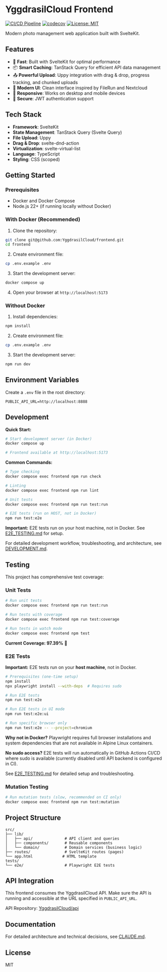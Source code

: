 # YggdrasilCloud Frontend

[![CI/CD Pipeline](https://github.com/YggdrasilCloud/frontend/actions/workflows/ci.yml/badge.svg)](https://github.com/YggdrasilCloud/frontend/actions/workflows/ci.yml)
[![codecov](https://codecov.io/gh/YggdrasilCloud/frontend/branch/main/graph/badge.svg)](https://codecov.io/gh/YggdrasilCloud/frontend)
[![License: MIT](https://img.shields.io/badge/License-MIT-yellow.svg)](https://opensource.org/licenses/MIT)

Modern photo management web application built with SvelteKit.

## Features

- 🚀 **Fast**: Built with SvelteKit for optimal performance
- 📦 **Smart Caching**: TanStack Query for efficient API data management
- 📤 **Powerful Upload**: Uppy integration with drag & drop, progress tracking, and chunked uploads
- 🎨 **Modern UI**: Clean interface inspired by FileRun and Nextcloud
- 📱 **Responsive**: Works on desktop and mobile devices
- 🔐 **Secure**: JWT authentication support

## Tech Stack

- **Framework**: SvelteKit
- **State Management**: TanStack Query (Svelte Query)
- **File Upload**: Uppy
- **Drag & Drop**: svelte-dnd-action
- **Virtualization**: svelte-virtual-list
- **Language**: TypeScript
- **Styling**: CSS (scoped)

## Getting Started

### Prerequisites

- Docker and Docker Compose
- Node.js 22+ (if running locally without Docker)

### With Docker (Recommended)

1. Clone the repository:

```bash
git clone git@github.com:YggdrasilCloud/frontend.git
cd frontend
```

2. Create environment file:

```bash
cp .env.example .env
```

3. Start the development server:

```bash
docker compose up
```

4. Open your browser at `http://localhost:5173`

### Without Docker

1. Install dependencies:

```bash
npm install
```

2. Create environment file:

```bash
cp .env.example .env
```

3. Start the development server:

```bash
npm run dev
```

## Environment Variables

Create a `.env` file in the root directory:

```env
PUBLIC_API_URL=http://localhost:8888
```

## Development

**Quick Start:**

```bash
# Start development server (in Docker)
docker compose up

# Frontend available at http://localhost:5173
```

**Common Commands:**

```bash
# Type checking
docker compose exec frontend npm run check

# Linting
docker compose exec frontend npm run lint

# Unit tests
docker compose exec frontend npm run test:run

# E2E tests (run on HOST, not in Docker)
npm run test:e2e
```

**Important:** E2E tests run on your host machine, not in Docker. See [E2E_TESTING.md](./E2E_TESTING.md) for setup.

For detailed development workflow, troubleshooting, and architecture, see [DEVELOPMENT.md](./DEVELOPMENT.md).

## Testing

This project has comprehensive test coverage:

### Unit Tests

```bash
# Run unit tests
docker compose exec frontend npm run test:run

# Run tests with coverage
docker compose exec frontend npm run test:coverage

# Run tests in watch mode
docker compose exec frontend npm test
```

**Current Coverage: 97.39%** 🎉

### E2E Tests

**Important:** E2E tests run on your **host machine**, not in Docker.

```bash
# Prerequisites (one-time setup)
npm install
npx playwright install --with-deps  # Requires sudo

# Run E2E tests
npm run test:e2e

# Run E2E tests in UI mode
npm run test:e2e:ui

# Run specific browser only
npm run test:e2e -- --project=chromium
```

**Why not in Docker?** Playwright requires full browser installations and system dependencies that are not available in Alpine Linux containers.

**No sudo access?** E2E tests will run automatically in GitHub Actions CI/CD where sudo is available (currently disabled until API backend is configured in CI).

See [E2E_TESTING.md](./E2E_TESTING.md) for detailed setup and troubleshooting.

### Mutation Testing

```bash
# Run mutation tests (slow, recommended on CI only)
docker compose exec frontend npm run test:mutation
```

## Project Structure

```
src/
├── lib/
│   ├── api/              # API client and queries
│   ├── components/       # Reusable components
│   └── domain/           # Domain services (business logic)
├── routes/               # SvelteKit routes (pages)
└── app.html             # HTML template
tests/
└── e2e/                  # Playwright E2E tests
```

## API Integration

This frontend consumes the YggdrasilCloud API. Make sure the API is running and accessible at the URL specified in `PUBLIC_API_URL`.

API Repository: [YggdrasilCloud/api](https://github.com/YggdrasilCloud/api)

## Documentation

For detailed architecture and technical decisions, see [CLAUDE.md](./CLAUDE.md).

## License

MIT
